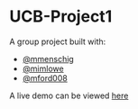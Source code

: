 # UCB-Project1

A group project built with: 
* [@mmenschig](https://github.com/mmenschig)
* [@mimlowe](https://github.com/mimlowe)
* [@mford008](https://github.com/mford008)

A live demo can be viewed [here](https://takatanium.github.io/UCB-Project1)